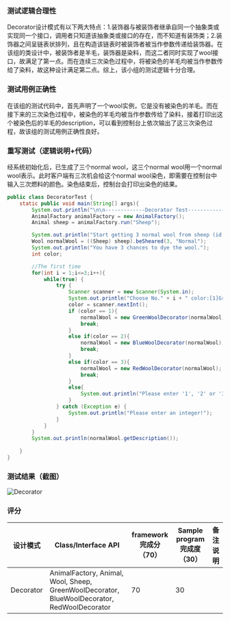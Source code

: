 ### 测试逻辑合理性

Decorator设计模式有以下两大特点：1.装饰器与被装饰者继承自同一个抽象类或实现同一个接口，调用者只知道该抽象类或接口的存在，而不知道有装饰类；2.装饰器之间呈链表状排列，且在构造该链表时被装饰者被当作参数传递给装饰器。在该组的类设计中，被装饰者是羊毛，装饰器是染料，而这二者同时实现了wool接口，故满足了第一点。而在连续三次染色过程中，将被染色的羊毛均被当作参数传给了染料，故这种设计满足第二点。综上，该小组的测试逻辑十分合理。

### 测试用例正确性

在该组的测试代码中，首先声明了一个wool实例，它是没有被染色的羊毛。而在接下来的三次染色过程中，被染色的羊毛均被当作参数传给了染料，接着打印出这个被染色后的羊毛的description，可以看到控制台上依次输出了这三次染色过程，故该组的测试用例正确性良好。

### 重写测试（逻辑说明+代码）

经系统初始化后，已生成了三个normal wool，这三个normal wool用一个normal wool表示。此时客户端有三次机会给这个normal wool染色，即需要在控制台中输入三次燃料的颜色。染色结束后，控制台会打印出染色的结果。

```java
public class DecoratorTest {
    static public void main(String[] args){
        System.out.println("\n\n-------------Decorator Test-------------");
        AnimalFactory animalFactory = new AnimalFactory();
        Animal sheep = animalFactory.run("Sheep");

        System.out.println("Start getting 3 normal wool from sheep (id: " + sheep.id + ").");
        Wool normalWool = ((Sheep) sheep).beSheared(3, "Normal");
        System.out.println("You have 3 chances to dye the wool.");
        int color;

        //The first time
        for(int i = 1;i<=3;i++){
            while(true) {
                try {
                    Scanner scanner = new Scanner(System.in);
                    System.out.println("Choose No." + i + " color:[1]Green [2]Blue [3]Red");
                    color = scanner.nextInt();
                    if (color == 1){
                        normalWool = new GreenWoolDecorator(normalWool);
                        break;
                    }
                    else if(color == 2){
                        normalWool = new BlueWoolDecorator(normalWool);
                        break;
                    }
                    else if(color == 3){
                        normalWool = new RedWoolDecorator(normalWool);
                        break;
                    }
                    else{
                        System.out.println("Please enter '1', '2' or '3'");
                    }
                } catch (Exception e) {
                    System.out.println("Please enter an integer!");
                }
            }
        }
        System.out.println(normalWool.getDescription());
        
    }
}
```



### 测试结果（截图）

![Decorator](C:\Users\stone\Desktop\软件架构\测试作业\Decorator.png)

### 评分

| 设计模式  | Class/Interface API                                          | framework完成分（70） | Sample program完成度（30） | 备注说明 |
| --------- | ------------------------------------------------------------ | --------------------- | -------------------------- | -------- |
| Decorator | AnimalFactory, Animal, Wool, Sheep, GreenWoolDecorator, BlueWoolDecorator, RedWoolDecorator | 70                    | 30                         |          |

